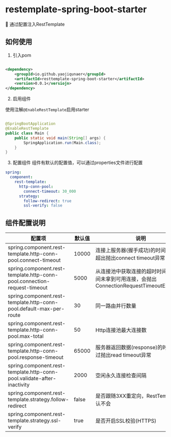 # restemplate-spring-boot-starter

🚀 通过配置注入RestTemplate

## 如何使用

1. 引入pom

````xml

<dependency>
    <groupId>io.github.yaojiqunaer</groupId>
    <artifactId>resttemplate-spring-boot-starter</artifactId>
    <version>0.0.1</versiojn>
</dependency>
````

2. 启用组件

使用注解``@EnableRestTemplate``启用starter

```java

@SpringBootApplication
@EnableRestTemplate
public class Main {
    public static void main(String[] args) {
        SpringApplication.run(Main.class);
    }
}
```

3. 配置组件
   组件有默认的配置值，可以通过properties文件进行配置

```yaml
spring:
  component:
    rest-template:
      http-conn-pool:
        connect-timeout: 30_000
      strategy:
        follow-redirect: true
        ssl-verify: false
```

## 组件配置说明

| 配置项                                                                      | 默认值   | 说明                                                             |
|--------------------------------------------------------------------------|-------|----------------------------------------------------------------|
| spring.component.rest-template.http-conn-pool.connect-timeout            | 10000 | 连接上服务器(握手成功)的时间(毫秒)，超出抛出connect timeout异常                      |
| spring.component.rest-template.http-conn-pool.connection-request-timeout | 5000  | 从连接池中获取连接的超时时间，超时间未拿到可用连接，会抛出ConnectionRequestTimeoutException |
| spring.component.rest-template.http-conn-pool.default-max-per-route      | 30    | 同一路由并行数量                                                       |   
| spring.component.rest-template.http-conn-pool.max-total                  | 50    | Http连接池最大连接数                                                   |
| spring.component.rest-template.http-conn-pool.response-timeout           | 65000 | 服务器返回数据(response)的时间，超过抛出read timeout异常                        |
| spring.component.rest-template.http-conn-pool.validate-after-inactivity  | 2000  | 空闲永久连接检查间隔                                                     |
| spring.component.rest-template.strategy.follow-redirect                  | false | 是否跟随3XX重定向，RestTemplate默认不会                                    |
| spring.component.rest-template.strategy.ssl-verify                       | true  | 是否开启SSL校验(HTTPS)                                               |

